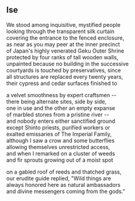 <script>
  import PoemWrapper from '../../../../../components/PoemWrapper.svelte';
</script>

<PoemWrapper>

## Ise 
We stood among inquisitive, mystified people <br />
looking through the transparent silk curtain <br />
covering the entrance to the fenced enclosure, <br />
as near as you may peer at the inner precinct <br />
of Japan's highly venerated Geku Outer Shrine <br />
protected by four ranks of tall wooden walls, <br />
unpainted because no building in the successive <br />
courtyards is touched by preservatives, since <br />
all structures are replaced every twenty years, <br />
their cypress and cedar surfaces finished to

a velvet smoothness by expert craftsmen -- <br />
there being alternate sites, side by side, <br />
one in use and the other an empty expanse <br />
of marbled stones from a pristine river -- <br />
­and nobody enters either sanctified ground <br />
except Shinto priests, purified workers or <br />
exalted emissaries of The Imperial Family, <br />
although I saw a crow and some butterflies <br />
allowing themselves unrestricted access, <br />
and when I remarked on a cluster of weeds <br />
and fir sprouts growing out of a moist spot

on a gabled roof of reeds and thatched grass, <br />
our erudite guide replied, "Wild things are <br />
always honored here as natural ambassadors <br />
and divine messengers coming from the gods."

</PoemWrapper>